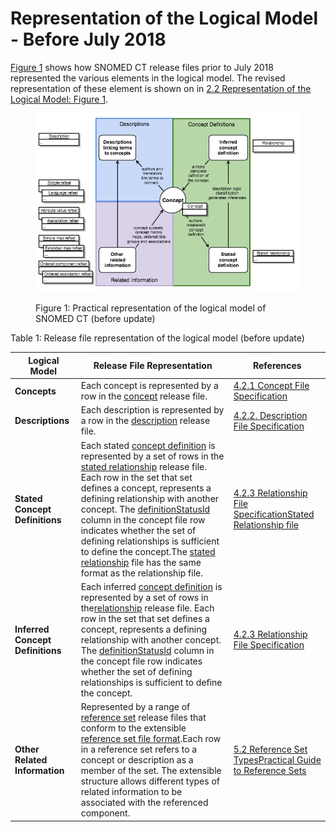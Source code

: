# Representation of the Logical Model - Before July 2018

[Figure 1](https://confluence.ihtsdotools.org/display/DOCRELFMT/Representation+of+the+Logical+Model+-+Before+July+2018#Figure-relfiles-pre-update "Practical representation of the logical model of SNOMED CT \(before update\)") shows how SNOMED CT release files prior to July 2018 represented the various elements in the logical model. The revised representation of these element is shown on in [2.2 Representation of the Logical Model: Figure 1](https://confluence.ihtsdotools.org/display/DOCRELFMT/2.2+Representation+of+the+Logical+Model#Figure-model-post-update "2.2 Representation of the Logical Model").

<figure><img src="images/71172639.png" alt="" title=""><figcaption><p>Figure 1: Practical representation of the logical model of SNOMED CT (before update)</p></figcaption></figure>

Table 1: Release file representation of the logical model (before update)

**Logical Model**| **Release File Representation**| **References**  
---|---|---  
**Concepts**|  Each concept is represented by a row in the [concept](https://confluence.ihtsdotools.org/display/DOCRELFMT/concept+file "Reference term: concept file") release file.| [4.2.1 Concept File Specification](4.2.1-Concept-File-Specification_28739339.html)  
**Descriptions**|  Each description is represented by a row in the [description](https://confluence.ihtsdotools.org/display/DOCRELFMT/description+file "Reference term: description file") release file.| [4.2.2. Description File Specification](4.2.2.-Description-File-Specification_28739340.html)  
**Stated Concept Definitions**|  Each stated [concept definition](https://confluence.ihtsdotools.org/display/DOCGLOSS/concept+definition "Glossary link: concept definition") is represented by a set of rows in the [stated relationship](https://confluence.ihtsdotools.org/display/DOCRELFMT/stated+relationship+file "Reference term: stated relationship file") release file. Each row in the set that set defines a concept, represents a defining relationship with another concept. The [definitionStatusId](https://confluence.ihtsdotools.org/display/DOCRELFMT/definitionStatusId+\(field\) "Reference term: definitionStatusId \(field\)") column in the concept file row indicates whether the set of defining relationships is sufficient to define the concept.The [stated relationship](https://confluence.ihtsdotools.org/display/DOCRELFMT/stated+relationship+file "Reference term: stated relationship file") file has the same format as the relationship file.| [4.2.3 Relationship File Specification](4.2.3-Relationship-File-Specification_28739341.html)[Stated Relationship file](Stated-Relationship-file_28739310.html)  
**Inferred Concept Definitions**|  Each inferred [concept definition](https://confluence.ihtsdotools.org/display/DOCGLOSS/concept+definition "Glossary link: concept definition") is represented by a set of rows in the[relationship](https://confluence.ihtsdotools.org/display/DOCRELFMT/relationship+file "Reference term: relationship file") release file. Each row in the set that set defines a concept, represents a defining relationship with another concept. The [definitionStatusId](https://confluence.ihtsdotools.org/display/DOCRELFMT/definitionStatusId+\(field\) "Reference term: definitionStatusId \(field\)") column in the concept file row indicates whether the set of defining relationships is sufficient to define the concept.| [4.2.3 Relationship File Specification](4.2.3-Relationship-File-Specification_28739341.html)  
**Other Related Information**|  Represented by a range of [reference set](https://confluence.ihtsdotools.org/display/DOCRELFMT/reference+set+file "Reference term: reference set file") release files that conform to the extensible [reference set file format](5.1.1-Basic-Reference-Set-Member-File-Format_28739345.html).Each row in a reference set refers to a concept or description as a member of the set. The extensible structure allows different types of related information to be associated with the referenced component.| [5.2 Reference Set Types](5.2-Reference-Set-Types_28739366.html)[Practical Guide to Reference Sets](https://confluence.ihtsdotools.org/display/DOCRFSPG/Practical+Guide+to+Reference+Sets)  
  
[](https://confluence.ihtsdotools.org/display/DOCGLOSS/ "Glossary link: ")
